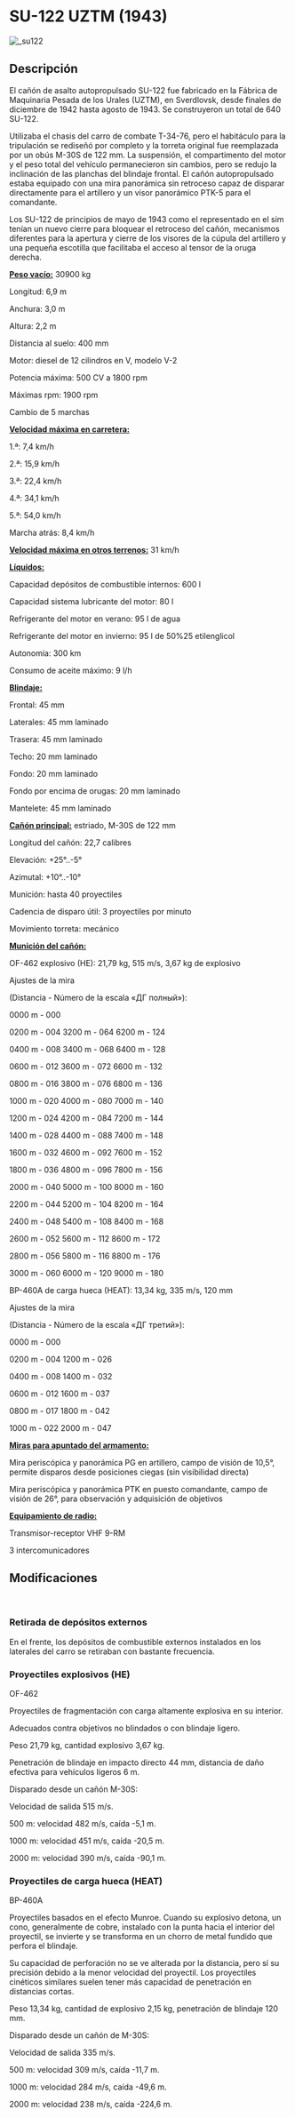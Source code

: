 # SU-122 UZTM (1943)  
  
![_su122](../images/_su122.png)  
  
## Descripción  
  
El cañón de asalto autopropulsado SU-122 fue fabricado en la Fábrica de Maquinaria Pesada de los Urales (UZTM), en Sverdlovsk, desde finales de diciembre de 1942 hasta agosto de 1943. Se construyeron un total de 640 SU-122.   
  
Utilizaba el chasis del carro de combate Т-34-76, pero el habitáculo para la tripulación se rediseñó por completo y la torreta original fue reemplazada por un obús M-30S de 122 mm. La suspensión, el compartimento del motor y el peso total del vehículo permanecieron sin cambios, pero se redujo la inclinación de las planchas del blindaje frontal. El cañón autopropulsado estaba equipado con una mira panorámica sin retroceso capaz de disparar directamente para el artillero y un visor panorámico PTK-5 para el comandante.  
  
Los SU-122 de principios de mayo de 1943 como el representado en el sim tenían un nuevo cierre para bloquear el retroceso del cañón, mecanismos diferentes para la apertura y cierre de los visores de la cúpula del artillero y una pequeña escotilla que facilitaba el acceso al tensor de la oruga derecha.  
  
<b><u>Peso vacío:</u></b> 30900 kg  
Longitud: 6,9 m  
Anchura: 3,0 m  
Altura: 2,2 m  
Distancia al suelo: 400 mm  
  
Motor: diesel de 12 cilindros en V, modelo V-2  
Potencia máxima: 500 CV a 1800 rpm  
Máximas rpm: 1900 rpm  
Cambio de 5 marchas  
  
<b><u>Velocidad máxima en carretera:</u></b>  
1.ª: 7,4 km/h  
2.ª: 15,9 km/h  
3.ª: 22,4 km/h  
4.ª: 34,1 km/h  
5.ª: 54,0 km/h  
Marcha atrás: 8,4 km/h  
  
<b><u>Velocidad máxima en otros terrenos:</u></b> 31 km/h  
  
<b><u>Líquidos:</u></b>  
Capacidad depósitos de combustible internos: 600 l  
Capacidad sistema lubricante del motor: 80 l  
Refrigerante del motor en verano: 95 l de agua  
Refrigerante del motor en invierno: 95 l de 50%25 etilenglicol  
Autonomía: 300 km  
Consumo de aceite máximo: 9 l/h  
  
<b><u>Blindaje:</u></b>  
Frontal: 45 mm  
Laterales: 45 mm laminado  
Trasera: 45 mm laminado  
Techo: 20 mm laminado  
Fondo: 20 mm laminado  
Fondo por encima de orugas: 20 mm laminado  
Mantelete: 45 mm laminado  
  
<b><u>Cañón principal:</u></b> estriado, M-30S de 122 mm  
Longitud del cañón: 22,7 calibres  
Elevación: +25°..-5°  
Azimutal: +10°..-10°  
Munición: hasta 40 proyectiles  
Cadencia de disparo útil: 3 proyectiles por minuto  
Movimiento torreta: mecánico  
  
<b><u>Munición del cañón:</u></b>   
  
OF-462 explosivo (HE): 21,79 kg, 515 m/s, 3,67 kg de explosivo  
Ajustes de la mira  
(Distancia - Número de la escala «ДГ полный»):  
0000 m - 000  
0200 m - 004    3200 m - 064    6200 m - 124  
0400 m - 008    3400 m - 068    6400 m - 128  
0600 m - 012    3600 m - 072    6600 m - 132  
0800 m - 016    3800 m - 076    6800 m - 136  
1000 m - 020    4000 m - 080    7000 m - 140  
  
1200 m - 024    4200 m - 084    7200 m - 144  
1400 m - 028    4400 m - 088    7400 m - 148  
1600 m - 032    4600 m - 092    7600 m - 152  
1800 m - 036    4800 m - 096    7800 m - 156  
2000 m - 040    5000 m - 100    8000 m - 160  
  
2200 m - 044    5200 m - 104    8200 m - 164  
2400 m - 048    5400 m - 108    8400 m - 168  
2600 m - 052    5600 m - 112    8600 m - 172  
2800 m - 056    5800 m - 116    8800 m - 176  
3000 m - 060    6000 m - 120    9000 m - 180  
  
BP-460A de carga hueca (HEAT): 13,34 kg, 335 m/s, 120 mm  
Ajustes de la mira  
(Distancia - Número de la escala «ДГ третий»):  
0000 m - 000  
0200 m - 004    1200 m - 026  
0400 m - 008    1400 m - 032  
0600 m - 012    1600 m - 037  
0800 m - 017    1800 m - 042  
1000 m - 022    2000 m - 047  
  
<b><u>Miras para apuntado del armamento:</u></b>  
Mira periscópica y panorámica PG en artillero, campo de visión de 10,5°, permite disparos desde posiciones ciegas (sin visibilidad directa)  
Mira periscópica y panorámica PTK en puesto comandante, campo de visión de 26°, para observación y adquisición de objetivos  
  
<b><u>Equipamiento de radio:</u></b>  
Transmisor-receptor VHF 9-RM  
3 intercomunicadores  
  
  
## Modificaciones  
﻿  
  
### Retirada de depósitos externos  
  
En el frente, los depósitos de combustible externos instalados en los laterales del carro se retiraban con bastante frecuencia.﻿  
  
### Proyectiles explosivos (HE)  
  
OF-462  
  
Proyectiles de fragmentación con carga altamente explosiva en su interior.  
  
Adecuados contra objetivos no blindados o con blindaje ligero.  
  
Peso 21,79 kg, cantidad explosivo 3,67 kg.  
Penetración de blindaje en impacto directo 44 mm, distancia de daño efectiva para vehículos ligeros 6 m.  
  
Disparado desde un cañón M-30S:  
Velocidad de salida 515 m/s.  
500 m: velocidad 482 m/s, caída -5,1 m.  
1000 m: velocidad 451 m/s, caída -20,5 m.  
2000 m: velocidad 390 m/s, caída -90,1 m.﻿  
  
### Proyectiles de carga hueca (HEAT)  
  
BP-460A  
  
Proyectiles basados en el efecto Munroe. Cuando su explosivo detona, un cono, generalmente de cobre, instalado con la punta hacia el interior del proyectil, se invierte y se transforma en un chorro de metal fundido que perfora el blindaje.  
  
Su capacidad de perforación no se ve alterada por la distancia, pero sí su precisión debido a la menor velocidad del proyectil. Los proyectiles cinéticos similares suelen tener más capacidad de penetración en distancias cortas.  
  
Peso 13,34 kg, cantidad de explosivo 2,15 kg, penetración de blindaje 120 mm.  
  
Disparado desde un cañón de M-30S:  
Velocidad de salida 335 m/s.  
500 m: velocidad 309 m/s, caída -11,7 m.  
1000 m: velocidad 284 m/s, caída -49,6 m.  
2000 m: velocidad 238 m/s, caída -224,6 m.  